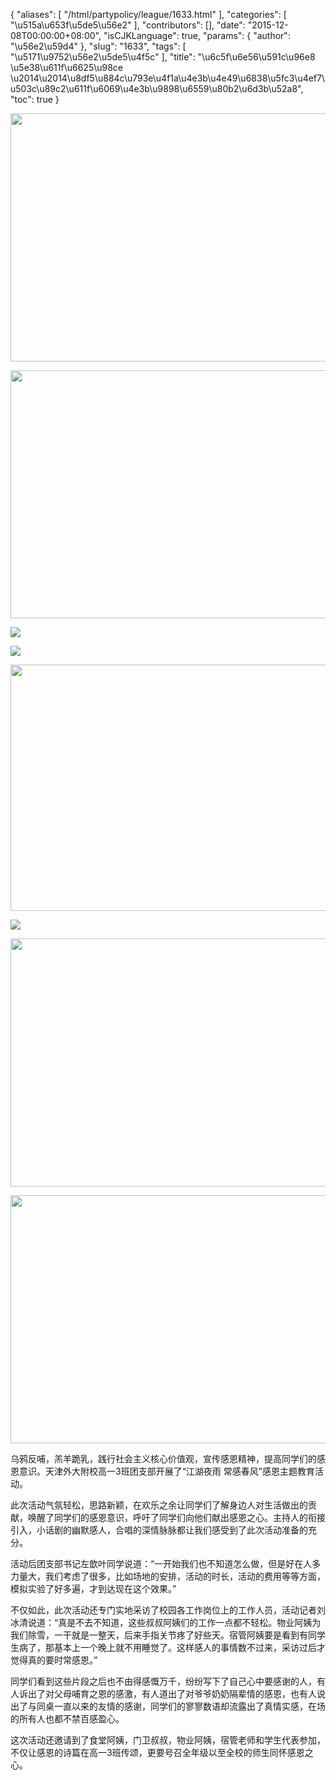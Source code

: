 {
    "aliases": [
        "/html/partypolicy/league/1633.html"
    ],
    "categories": [
        "\u515a\u653f\u5de5\u56e2"
    ],
    "contributors": [],
    "date": "2015-12-08T00:00:00+08:00",
    "isCJKLanguage": true,
    "params": {
        "author": "\u56e2\u59d4"
    },
    "slug": "1633",
    "tags": [
        "\u5171\u9752\u56e2\u5de5\u4f5c"
    ],
    "title": "\u6c5f\u6e56\u591c\u96e8 \u5e38\u611f\u6625\u98ce               \u2014\u2014\u8df5\u884c\u793e\u4f1a\u4e3b\u4e49\u6838\u5fc3\u4ef7\u503c\u89c2\u611f\u6069\u4e3b\u9898\u6559\u80b2\u6d3b\u52a8",
    "toc": true
}

  






<img
    src="https://cdn.tfls.online/mirror/full/d1015fc2c545054ce06e38b2708d826c9ad49e2c.jpg"
    style="display:block;margin-left:auto;margin-right:auto;"
    decoding="async"
    fetchpriority="auto"
    loading="lazy"
    height="397"
    width="600"
/>





<img
    src="https://cdn.tfls.online/mirror/full/c49a8253d028e5dcb7e1dc9638e8a891442b9d48.jpg"
    style="display:block;margin-left:auto;margin-right:auto;"
    decoding="async"
    fetchpriority="auto"
    loading="lazy"
    height="397"
    width="600"
/>





<img
    src="http://www.tfls.cn/images/151208/7-15120Q00Q3448.jpg"
    style="display:block;margin-left:auto;margin-right:auto;"
    decoding="async"
    fetchpriority="auto"
    loading="lazy"
/>  


<img
    src="http://www.tfls.cn/images/151208/7-15120Q00Q31S.jpg"
    style="display:block;margin-left:auto;margin-right:auto;"
    decoding="async"
    fetchpriority="auto"
    loading="lazy"
/>





<img
    src="https://cdn.tfls.online/mirror/full/20ca090d7629493045a5db2447b77093962bc5e7.jpg"
    style="display:block;margin-left:auto;margin-right:auto;"
    decoding="async"
    fetchpriority="auto"
    loading="lazy"
    height="394"
    width="600"
/>





<img
    src="http://www.tfls.cn/images/151208/7-15120Q00Q41I.jpg"
    style="display:block;margin-left:auto;margin-right:auto;"
    decoding="async"
    fetchpriority="auto"
    loading="lazy"
/>





<img
    src="https://cdn.tfls.online/mirror/full/db6295917995a2b4229f28a4dfd07b3dee1ddb9b.jpg"
    style="display:block;margin-left:auto;margin-right:auto;"
    decoding="async"
    fetchpriority="auto"
    loading="lazy"
    height="397"
    width="600"
/>





<img
    src="https://cdn.tfls.online/mirror/full/ae88d2010968f34862a0adaf6084750959110589.jpg"
    style="display:block;margin-left:auto;margin-right:auto;"
    decoding="async"
    fetchpriority="auto"
    loading="lazy"
    height="397"
    width="600"
/>












乌鸦反哺，羔羊跪乳，践行社会主义核心价值观，宣传感恩精神，提高同学们的感恩意识。天津外大附校高一3班团支部开展了“江湖夜雨 常感春风”感恩主题教育活动。




此次活动气氛轻松，思路新颖，在欢乐之余让同学们了解身边人对生活做出的贡献，唤醒了同学们的感恩意识，呼吁了同学们向他们献出感恩之心。主持人的衔接引入，小话剧的幽默感人，合唱的深情脉脉都让我们感受到了此次活动准备的充分。




活动后团支部书记左歆叶同学说道：“一开始我们也不知道怎么做，但是好在人多力量大，我们考虑了很多，比如场地的安排，活动的时长，活动的费用等等方面，模拟实验了好多遍，才到达现在这个效果。”




不仅如此，此次活动还专门实地采访了校园各工作岗位上的工作人员，活动记者刘冰清说道：“真是不去不知道，这些叔叔阿姨们的工作一点都不轻松。物业阿姨为我们除雪，一干就是一整天，后来手指关节疼了好些天。宿管阿姨要是看到有同学生病了，那基本上一个晚上就不用睡觉了。这样感人的事情数不过来，采访过后才觉得真的要时常感恩。”




同学们看到这些片段之后也不由得感慨万千，纷纷写下了自己心中要感谢的人，有人诉出了对父母哺育之恩的感激，有人道出了对爷爷奶奶隔辈情的感恩，也有人说出了与同桌一直以来的友情的感谢，同学们的寥寥数语却流露出了真情实感，在场的所有人也都不禁百感盈心。




这次活动还邀请到了食堂阿姨，门卫叔叔，物业阿姨，宿管老师和学生代表参加，不仅让感恩的诗篇在高一3班传颂，更要号召全年级以至全校的师生同怀感恩之心。




         




 




  



